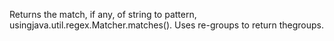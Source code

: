 Returns the match, if any, of string to pattern, usingjava.util.regex.Matcher.matches().  Uses re-groups to return thegroups.